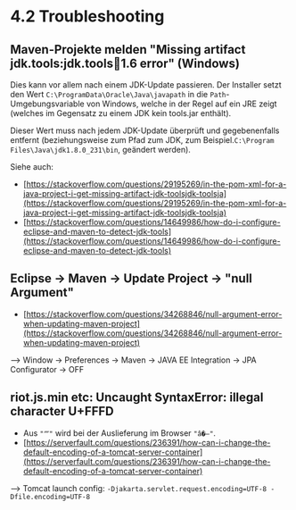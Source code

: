 # 4.2 Troubleshooting

## **Maven-Projekte melden "Missing artifact jdk.tools:jdk.tools:jar:1.6 error" (Windows)**

Dies kann vor allem nach einem JDK-Update passieren. Der Installer setzt den Wert `C:\ProgramData\Oracle\Java\javapath` in die `Path`-Umgebungsvariable von Windows, welche in der Regel auf ein JRE zeigt (welches im Gegensatz zu einem JDK kein tools.jar enthält).

Dieser Wert muss nach jedem JDK-Update überprüft und gegebenenfalls entfernt (beziehungsweise zum Pfad zum JDK, zum Beispiel.`C:\Program Files\Java\jdk1.8.0_231\bin`, geändert werden).

Siehe auch:

* [https://stackoverflow.com/questions/29195269/in-the-pom-xml-for-a-java-project-i-get-missing-artifact-jdk-toolsjdk-toolsja](https://stackoverflow.com/questions/29195269/in-the-pom-xml-for-a-java-project-i-get-missing-artifact-jdk-toolsjdk-toolsja)
* [https://stackoverflow.com/questions/14649986/how-do-i-configure-eclipse-and-maven-to-detect-jdk-tools](https://stackoverflow.com/questions/14649986/how-do-i-configure-eclipse-and-maven-to-detect-jdk-tools)



## Eclipse -> Maven -> Update Project -> "null Argument"

* [https://stackoverflow.com/questions/34268846/null-argument-error-when-updating-maven-project](https://stackoverflow.com/questions/34268846/null-argument-error-when-updating-maven-project)

\--> Window -> Preferences -> Maven -> JAVA EE Integration -> JPA Configurator -> OFF



## riot.js.min etc: Uncaught SyntaxError: illegal character U+FFFD

* Aus `"⁗"` wird bei der Auslieferung im Browser `"â�—"`.
* [https://serverfault.com/questions/236391/how-can-i-change-the-default-encoding-of-a-tomcat-server-container](https://serverfault.com/questions/236391/how-can-i-change-the-default-encoding-of-a-tomcat-server-container)

\--> Tomcat launch config: `-Djakarta.servlet.request.encoding=UTF-8 -Dfile.encoding=UTF-8`
